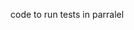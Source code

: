 

code to run tests in parralel
<suite name="Suite de Pruebas" parallel="tests" thread-count="4">
<suite name="Suite de Pruebas" parallel="classes" thread-count="4">